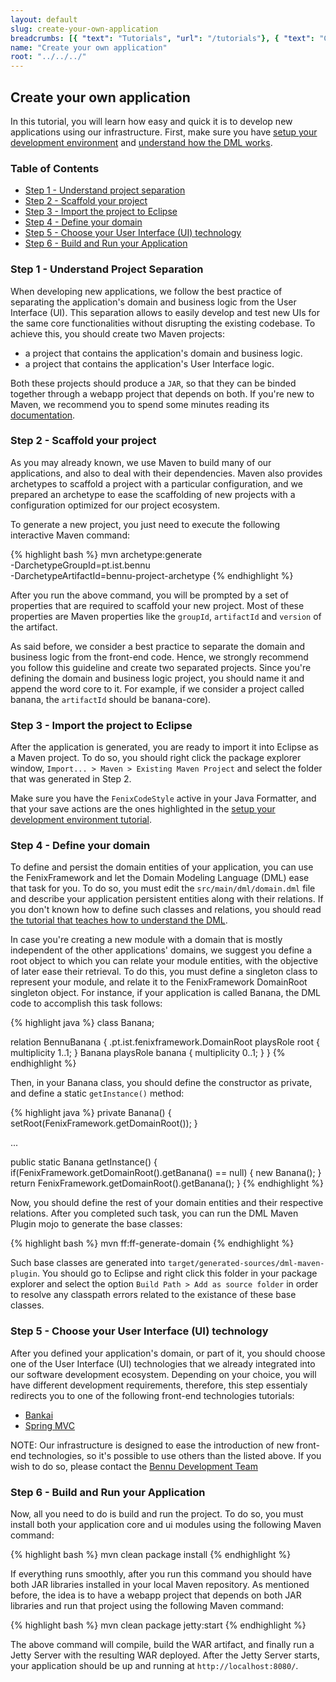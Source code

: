 ```yaml
---
layout: default
slug: create-your-own-application
breadcrumbs: [{ "text": "Tutorials", "url": "/tutorials"}, { "text": "Create your own application", "url": "/tutorials/create-your-own-application" }]
name: "Create your own application"
root: "../../../"
---
```


## Create your own application

In this tutorial, you will learn how easy and quick it is to develop new applications using our infrastructure.
First, make sure you have [setup your development environment][Setup your development environment] and [understand how the DML works][Understand the DML].

### Table of Contents
* [Step 1 - Understand project separation](#toc_2)
* [Step 2 - Scaffold your project](#toc_3)
* [Step 3 - Import the project to Eclipse](#toc_4)
* [Step 4 - Define your domain](#toc_5)
* [Step 5 - Choose your User Interface (UI) technology](#toc_6)
* [Step 6 - Build and Run your Application](#toc_7)

### Step 1 - Understand Project Separation

When developing new applications, we follow the best practice of separating the application's domain and business logic from the User Interface (UI). This separation allows to easily develop and test new UIs for the same core functionalities without disrupting the existing codebase. To achieve this, you should create two Maven projects: 
* a project that contains the application's domain and business logic.
* a project that contains the application's User Interface logic.

Both these projects should produce a ```JAR```, so that they can be binded together through a webapp project that depends on both. If you're new to Maven, we recommend you to spend some minutes reading its [documentation][Maven].

### Step 2 - Scaffold your project

As you may already known, we use Maven to build many of our applications, and also to deal with their dependencies. Maven also provides archetypes
to scaffold a project with a particular configuration, and we prepared an archetype to ease the scaffolding of new projects with a configuration optimized for our project ecosystem.

To generate a new project, you just need to execute the following interactive Maven command:

{% highlight bash %}
mvn archetype:generate \
   -DarchetypeGroupId=pt.ist.bennu \
   -DarchetypeArtifactId=bennu-project-archetype
{% endhighlight %}

After you run the above command, you will be prompted by a set of properties that are required to scaffold your new project. Most of these properties are Maven properties like the ```groupId```, ```artifactId``` and ```version``` of the artifact. 

As said before, we consider a best practice to separate the domain and business logic from the front-end code. Hence, we strongly recommend you follow this guideline and create two separated projects. Since you're defining the domain and business logic project, you should name it and append the word core to it. For example, if we consider a project called banana, the ```artifactId``` should be banana-core).

### Step 3 - Import the project to Eclipse

After the application is generated, you are ready to import it into Eclipse as a Maven project. To do so, you should right click the package explorer window, ```Import... > Maven > Existing Maven Project``` and select the folder that was generated in Step 2. 

Make sure you have the ```FenixCodeStyle``` active in your Java Formatter, and that your save actions are the ones highlighted in the [setup your development environment tutorial][Setup your development environment].

### Step 4 - Define your domain

To define and persist the domain entities of your application, you can use the FenixFramework and let the Domain Modeling Language (DML) ease that task for you. To do so, you must edit the ```src/main/dml/domain.dml``` file and describe your application persistent entities along with their relations. If you don't known how to define such classes and relations, you should read [the tutorial that teaches how to understand the DML][Understand the DML].

In case you're creating a new module with a domain that is mostly independent of the other applications' domains, we suggest you define a root object to which you can relate your module entities, with the objective of later ease their retrieval. To do this, you must define a singleton class to represent your module, and relate it to the FenixFramework DomainRoot singleton object. For instance, if your application is called Banana, the DML code to accomplish this task follows:

{% highlight java %}
class Banana;

relation BennuBanana {
  .pt.ist.fenixframework.DomainRoot playsRole root {
    multiplicity 1..1;
  }
  Banana playsRole banana {
    multiplicity 0..1;
  }
}
{% endhighlight %}


Then, in your Banana class, you should define the constructor as private, and define a static ```getInstance()``` method:

{% highlight java %}
private Banana() {
  setRoot(FenixFramework.getDomainRoot());
}

...

public static Banana getInstance() {
  if(FenixFramework.getDomainRoot().getBanana() == null) {
    new Banana();
  }
  return FenixFramework.getDomainRoot().getBanana();
}
{% endhighlight %}

Now, you should define the rest of your domain entities and their respective relations. After you completed such task, you can run the DML Maven Plugin mojo to generate the base classes:

{% highlight bash %}
mvn ff:ff-generate-domain
{% endhighlight %}

Such base classes are generated into ```target/generated-sources/dml-maven-plugin```. You should go to Eclipse and right click this folder in your package explorer and select the option ```Build Path > Add as source folder``` in order to resolve any classpath errors related to the existance of these base classes.

### Step 5 - Choose your User Interface (UI) technology

After you defined your application's domain, or part of it, you should choose one of the User Interface (UI) technologies that we already integrated into our software development ecosystem. Depending on your choice, you will have different development requirements, therefore, this step essentialy redirects you to one of the following front-end technologies tutorials:

* [Bankai][Bankai]
* [Spring MVC][Spring MVC]

NOTE: Our infrastructure is designed to ease the introduction of new front-end technologies, so it's possible to use others than the
listed above. If you wish to do so, please contact the [Bennu Development Team][Bennu Development Team]

### Step 6 - Build and Run your Application

Now, all you need to do is build and run the project. To do so, you must install both your application core and ui modules using the following Maven command:

{% highlight bash %}
mvn clean package install
{% endhighlight %}

If everything runs smoothly, after you run this command you should have both JAR libraries installed in your local Maven repository. As mentioned before, the idea is to have a webapp project that depends on both JAR libraries and run that project using the following Maven command:

{% highlight bash %}
mvn clean package jetty:start
{% endhighlight %}

The above command will compile, build the WAR artifact, and finally run a Jetty Server with the resulting WAR deployed. After the Jetty Server starts, your application should be up and running at ```http://localhost:8080/```.

[Understand the DML]: /dev/tutorials/understand-the-dml
[Setup your development environment]: /dev/tutorials/setup-your-development-environment/
[Renderers]: /dev/tutorials/create-your-own-application/renderers
[Spring MVC]: /dev/tutorials/create-your-own-application/spring-mvc
[Bankai]: /dev/tutorials/create-your-own-application/bankai
[Bennu Development Team]: /dev/teams/bennu
[Maven]: http://maven.apache.org/